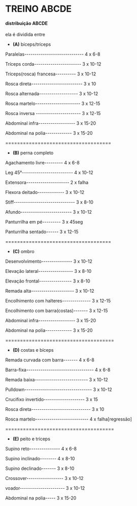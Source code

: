 # TREINO ABCDE

#### distribuição ABCDE 

ela é dividida entre 

* **(A)** bíceps/tríceps

Paralelas----------------------------- 4 x 6-8

Tríceps corda----------------------- 3 x 10-12

Tríceps(rosca) francesa---------- 3 x 10-12

Rosca direta------------------------- 3 x 10

Rosca alternada------------------- 3 x 10-12

Rosca martelo---------------------- 3 x 12-15

Rosca inversa ---------------------- 3 x 12-15

Abdominal infra------------------ 3 x 15-20

Abdominal na polia------------- 3 x 15-20

====================================

* **(B)** perna completo

Agachamento livre--------- 4 x 6-8

Leg 45°------------------------- 4 x 10-12

Extensora--------------------- 2 x falha

Flexora deitado------------- 3 x 10-12

Stiff------------------------------ 3 x 8-10

Afundo------------------------- 3 x 10-12

Panturrilha em pé--------- 3 x 45seg

Panturrilha sentado------ 3 x 12-15

====================================

* **(C)** ombro

Desenvolvimento--------------- 3 x 10-12

Elevação lateral----------------- 3 x 8-10

Elevação frontal---------------- 3 x 8-10

Remada alta--------------------- 3 x 10-12

Encolhimento com halteres-------------- 3 x 12-15

Encolhimento com barra(costas)------- 3 x 12-15

Abdominal infra------------------ 3 x 15-20

Abdominal na polia------------- 3 x 15-20

=====================================

* **(D)** costas e bíceps 

Remada curvada com barra------- 4 x 6-8

Barra-fixa--------------------------------- 4 x 6-8

Remada baixa-------------------------- 3 x 10-12

Pulldown--------------------------------- 3 x 10-12

Crucifixo invertido-------------------- 3 x 15

Rosca direta----------------------------- 3 x 10

Rosca martelo-------------------------- 4 x falha[regressão]

=====================================

* **(E)** peito e tríceps

Supino reto--------------- 4 x 6-8

Supino inclinado-------- 4 x 8-10

Supino declinado------- 3 x 8-10

Crossover------------------ 3 x 10-12

voador---------------------- 3 x 10-12

Abdominal na polia----- 3 x 15-20

